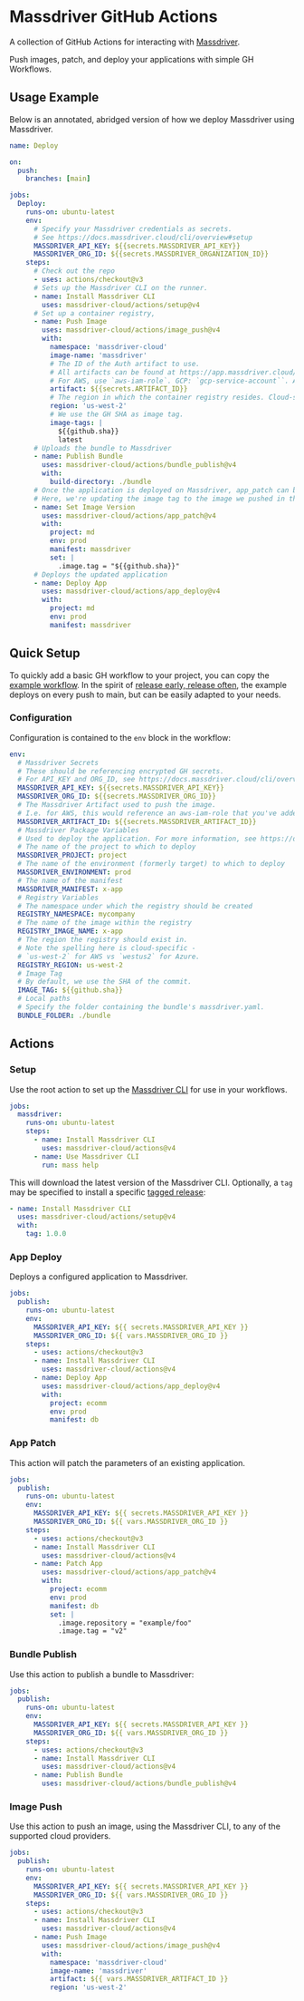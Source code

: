 # Massdriver GitHub Actions

A collection of GitHub Actions for interacting with [Massdriver](https://massdriver.cloud).

Push images, patch, and deploy your applications with simple GH Workflows.

## Usage Example

Below is an annotated, abridged version of how we deploy Massdriver using Massdriver.

```yaml
name: Deploy

on:
  push:
    branches: [main]

jobs:
  Deploy:
    runs-on: ubuntu-latest
    env:
      # Specify your Massdriver credentials as secrets.
      # See https://docs.massdriver.cloud/cli/overview#setup
      MASSDRIVER_API_KEY: ${{secrets.MASSDRIVER_API_KEY}}
      MASSDRIVER_ORG_ID: ${{secrets.MASSDRIVER_ORGANIZATION_ID}}
    steps:
      # Check out the repo
      - uses: actions/checkout@v3
      # Sets up the Massdriver CLI on the runner.
      - name: Install Massdriver CLI
        uses: massdriver-cloud/actions/setup@v4
      # Set up a container registry, 
      - name: Push Image
        uses: massdriver-cloud/actions/image_push@v4
        with:
          namespace: 'massdriver-cloud'
          image-name: 'massdriver'
          # The ID of the Auth artifact to use.
          # All artifacts can be found at https://app.massdriver.cloud/artifacts.
          # For AWS, use `aws-iam-role`. GCP: `gcp-service-account``. Azure: `azure-service-principal``.
          artifact: ${{secrets.ARTIFACT_ID}}
          # The region in which the container registry resides. Cloud-specific.
          region: 'us-west-2'
          # We use the GH SHA as image tag.
          image-tags: |
            ${{github.sha}}
            latest
      # Uploads the bundle to Massdriver
      - name: Publish Bundle
        uses: massdriver-cloud/actions/bundle_publish@v4
        with:
          build-directory: ./bundle
      # Once the application is deployed on Massdriver, app_patch can be used to update bundle parameters.
      # Here, we're updating the image tag to the image we pushed in the `Push Image` step.
      - name: Set Image Version
        uses: massdriver-cloud/actions/app_patch@v4
        with:
          project: md
          env: prod
          manifest: massdriver
          set: |
            .image.tag = "${{github.sha}}"
      # Deploys the updated application
      - name: Deploy App
        uses: massdriver-cloud/actions/app_deploy@v4
        with:
          project: md
          env: prod
          manifest: massdriver
```

## Quick Setup

To quickly add a basic GH workflow to your project, you can copy the [example workflow](example-workflow.yaml).
In the spirit of [release early, release often](https://en.wikipedia.org/wiki/Release_early,_release_often), the example deploys on every push to main, but can be easily adapted to your needs.

### Configuration

Configuration is contained to the `env` block in the workflow:

```yml
env:
  # Massdriver Secrets
  # These should be referencing encrypted GH secrets.
  # For API_KEY and ORG_ID, see https://docs.massdriver.cloud/cli/overview#setup
  MASSDRIVER_API_KEY: ${{secrets.MASSDRIVER_API_KEY}}
  MASSDRIVER_ORG_ID: ${{secrets.MASSDRIVER_ORG_ID}}
  # The Massdriver Artifact used to push the image.
  # I.e. for AWS, this would reference an aws-iam-role that you've added as credentials to Massdriver.
  MASSDRIVER_ARTIFACT_ID: ${{secrets.MASSDRIVER_ARTIFACT_ID}}
  # Massdriver Package Variables
  # Used to deploy the application. For more information, see https://docs.massdriver.cloud/applications/deploy
  # The name of the project to which to deploy
  MASSDRIVER_PROJECT: project
  # The name of the environment (formerly target) to which to deploy
  MASSDRIVER_ENVIRONMENT: prod
  # The name of the manifest
  MASSDRIVER_MANIFEST: x-app
  # Registry Variables
  # The namespace under which the registry should be created
  REGISTRY_NAMESPACE: mycompany
  # The name of the image within the registry
  REGISTRY_IMAGE_NAME: x-app
  # The region the registry should exist in.
  # Note the spelling here is cloud-specific -
  # `us-west-2` for AWS vs `westus2` for Azure.
  REGISTRY_REGION: us-west-2
  # Image Tag
  # By default, we use the SHA of the commit.
  IMAGE_TAG: ${{github.sha}}
  # Local paths
  # Specify the folder containing the bundle's massdriver.yaml.
  BUNDLE_FOLDER: ./bundle
```

## Actions

### Setup

Use the root action to set up the [Massdriver CLI](https://github.com/massdriver-cloud/mass) for use in your workflows.

```yaml
jobs:
  massdriver:
    runs-on: ubuntu-latest
    steps:
      - name: Install Massdriver CLI
        uses: massdriver-cloud/actions@v4
      - name: Use Massdriver CLI
        run: mass help
```

This will download the latest version of the Massdriver CLI. Optionally, a `tag` may be specified to install a specific [tagged release](https://github.com/massdriver-cloud/mass/releases):

```yaml
- name: Install Massdriver CLI
  uses: massdriver-cloud/actions/setup@v4
  with:
    tag: 1.0.0
```

### App Deploy

Deploys a configured application to Massdriver.

```yaml
jobs:
  publish:
    runs-on: ubuntu-latest
    env:
      MASSDRIVER_API_KEY: ${{ secrets.MASSDRIVER_API_KEY }}
      MASSDRIVER_ORG_ID: ${{ vars.MASSDRIVER_ORG_ID }}
    steps:
      - uses: actions/checkout@v3
      - name: Install Massdriver CLI
        uses: massdriver-cloud/actions@v4
      - name: Deploy App
        uses: massdriver-cloud/actions/app_deploy@v4
        with:
          project: ecomm
          env: prod
          manifest: db
```


### App Patch

This action will patch the parameters of an existing application.

```yaml
jobs:
  publish:
    runs-on: ubuntu-latest
    env:
      MASSDRIVER_API_KEY: ${{ secrets.MASSDRIVER_API_KEY }}
      MASSDRIVER_ORG_ID: ${{ vars.MASSDRIVER_ORG_ID }}
    steps:
      - uses: actions/checkout@v3
      - name: Install Massdriver CLI
        uses: massdriver-cloud/actions@v4
      - name: Patch App
        uses: massdriver-cloud/actions/app_patch@v4
        with:
          project: ecomm
          env: prod
          manifest: db
          set: |
            .image.repository = "example/foo"
            .image.tag = "v2"
```

### Bundle Publish

Use this action to publish a bundle to Massdriver:

```yaml
jobs:
  publish:
    runs-on: ubuntu-latest
    env:
      MASSDRIVER_API_KEY: ${{ secrets.MASSDRIVER_API_KEY }}
      MASSDRIVER_ORG_ID: ${{ vars.MASSDRIVER_ORG_ID }}
    steps:
      - uses: actions/checkout@v3
      - name: Install Massdriver CLI
        uses: massdriver-cloud/actions@v4
      - name: Publish Bundle
        uses: massdriver-cloud/actions/bundle_publish@v4
```

### Image Push

Use this action to push an image, using the Massdriver CLI, to any of the supported cloud providers.

```yaml
jobs:
  publish:
    runs-on: ubuntu-latest
    env:
      MASSDRIVER_API_KEY: ${{ secrets.MASSDRIVER_API_KEY }}
      MASSDRIVER_ORG_ID: ${{ vars.MASSDRIVER_ORG_ID }}
    steps:
      - uses: actions/checkout@v3
      - name: Install Massdriver CLI
        uses: massdriver-cloud/actions@v4
      - name: Push Image
        uses: massdriver-cloud/actions/image_push@v4
        with:
          namespace: 'massdriver-cloud'
          image-name: 'massdriver'
          artifact: ${{ vars.MASSDRIVER_ARTIFACT_ID }}
          region: 'us-west-2'
```
